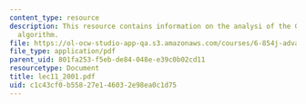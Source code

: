 ```yaml
---
content_type: resource
description: This resource contains information on the analysi of the Goldberg-Tarjan
  algorithm.
file: https://ol-ocw-studio-app-qa.s3.amazonaws.com/courses/6-854j-advanced-algorithms-fall-2005/c1c43cf0b55827e146032e98ea0c1d75_lec11_2001.pdf
file_type: application/pdf
parent_uid: 801fa253-f5eb-de84-048e-e39c0b02cd11
resourcetype: Document
title: lec11_2001.pdf
uid: c1c43cf0-b558-27e1-4603-2e98ea0c1d75
---
```

